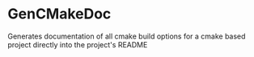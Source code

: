 # GenCMakeDoc
Generates documentation of all cmake build options for a cmake based project directly into the project's README
